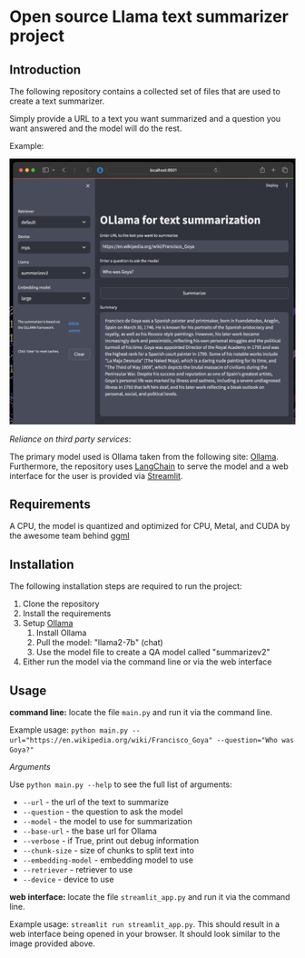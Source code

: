 # Open source Llama text summarizer project

## Introduction
The following repository contains a collected set of files that are used to create a text summarizer.

Simply provide a URL to a text you want summarized and a question you want answered and the model will do the rest.

Example:

![example](/assets/screenshot.png)

*Reliance on third party services*:

The primary model used is Ollama taken from the following site: [Ollama](https://ollama.ai/).
Furthermore, the repository uses [LangChain](https://www.langchain.com) to serve the model and a web interface for the user is provided via [Streamlit](https://www.streamlit.io/).

## Requirements
A CPU, the model is quantized and optimized for CPU, Metal, and CUDA by the awesome team behind [ggml](https://github.com/ggerganov/ggml)

## Installation
The following installation steps are required to run the project:
1. Clone the repository
2. Install the requirements
3. Setup [Ollama](https://ollama.ai/)
   1. Install Ollama
   2. Pull the model: "llama2-7b" (chat)
   3. Use the model file to create a QA model called "summarizev2"
4. Either run the model via the command line or via the web interface

## Usage

**command line:**
locate the file `main.py` and run it via the command line.

Example usage: `python main.py --url="https://en.wikipedia.org/wiki/Francisco_Goya" --question="Who was Goya?"`

*Arguments*

Use `python main.py --help` to see the full list of arguments:
- `--url` - the url of the text to summarize
- `--question` - the question to ask the model
- `--model` - the model to use for summarization
- `--base-url` - the base url for Ollama
- `--verbose` - if True, print out debug information
- `--chunk-size` - size of chunks to split text into
- `--embedding-model` - embedding model to use
- `--retriever` - retriever to use
- `--device` - device to use

**web interface:**
locate the file `streamlit_app.py` and run it via the command line.

Example usage: `streamlit run streamlit_app.py`. This should result in a web interface being opened in your browser. It should look similar to the image provided above.
